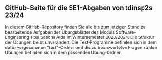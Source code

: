 ## GitHub-Seite für die SE1-Abgaben von tdinsp2s 23/24 

   <p> In diesem GitHub-Repository finden Sie alle bis zum jetzigen Stand
    zu bearbeitende Aufgaben der Übungsblätter des Moduls Software-Engineering 1
    bei Sascha Alda im Wintersemester 2023/2024. Die Struktur der Übungen bleibt 
    unverändert. Die Test-Programme befinden sich in dem dafür vorgesehenen "test"-Ordner
    und die zu beantworteten Fragen zu den Übungen befinden sich in dem passenden Übung-Ordner. </p> 







